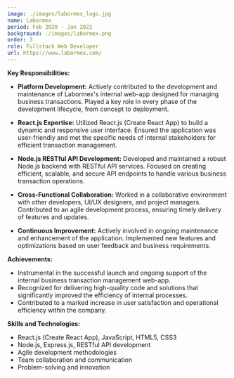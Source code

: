 ```yaml
---
image: ./images/labormex_logo.jpg
name: Labormex
period: Feb 2020 - Jan 2022
background: ./images/labormex.png
order: 3
role: Fullstack Web Developer
url: https://www.labormex.com/
---
```


**Key Responsibilities:**

- **Platform Development:** Actively contributed to the development and
  maintenance of Labormex's internal web-app designed for managing business
  transactions. Played a key role in every phase of the development lifecycle,
  from concept to deployment.

- **React.js Expertise:** Utilized React.js (Create React App) to build a
  dynamic and responsive user interface. Ensured the application was
  user-friendly and met the specific needs of internal stakeholders for
  efficient transaction management.

- **Node.js RESTful API Development:** Developed and maintained a robust Node.js
  backend with RESTful API services. Focused on creating efficient, scalable,
  and secure API endpoints to handle various business transaction operations.

- **Cross-Functional Collaboration:** Worked in a collaborative environment with
  other developers, UI/UX designers, and project managers. Contributed to an
  agile development process, ensuring timely delivery of features and updates.

- **Continuous Improvement:** Actively involved in ongoing maintenance and
  enhancement of the application. Implemented new features and optimizations
  based on user feedback and business requirements.

**Achievements:**

- Instrumental in the successful launch and ongoing support of the internal
  business transaction management web-app.
- Recognized for delivering high-quality code and solutions that significantly
  improved the efficiency of internal processes.
- Contributed to a marked increase in user satisfaction and operational
  efficiency within the company.

**Skills and Technologies:**

- React.js (Create React App), JavaScript, HTML5, CSS3
- Node.js, Express.js, RESTful API development
- Agile development methodologies
- Team collaboration and communication
- Problem-solving and innovation

